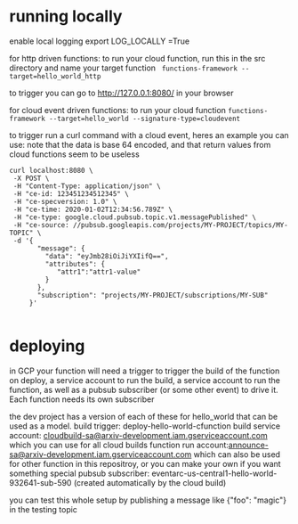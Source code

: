 # running locally
enable local logging
export LOG_LOCALLY =True

for http driven functions:
to run your cloud function, run this in the src directory and name your target function
` functions-framework --target=hello_world_http`

to trigger you can go to http://127.0.0.1:8080/ in your browser

for cloud event driven functions:
to run your cloud function
` functions-framework --target=hello_world --signature-type=cloudevent `

to trigger run a curl command with a cloud event, heres an example you can use: 
note that the data is base 64 encoded, and that return values from cloud functions seem to be useless
 ```
 curl localhost:8080 \
  -X POST \
  -H "Content-Type: application/json" \
  -H "ce-id: 123451234512345" \
  -H "ce-specversion: 1.0" \
  -H "ce-time: 2020-01-02T12:34:56.789Z" \
  -H "ce-type: google.cloud.pubsub.topic.v1.messagePublished" \
  -H "ce-source: //pubsub.googleapis.com/projects/MY-PROJECT/topics/MY-TOPIC" \
  -d '{
        "message": {
          "data": "eyJmb28iOiJiYXIifQ==",
          "attributes": {
             "attr1":"attr1-value"
          }
        },
        "subscription": "projects/MY-PROJECT/subscriptions/MY-SUB"
      }'
    
 ```

 # deploying
  in GCP your function will need a trigger to trigger the build of the function on deploy, a service account to run the build, a service account to run the function, as well as a pubsub subscriber (or some other event) to drive it. Each function needs its own subscriber

  the dev project has a version of each of these for hello_world that can be used as a model. 
  build trigger: deploy-hello-world-cfunction
  build service account: cloudbuild-sa@arxiv-development.iam.gserviceaccount.com which you can use for all cloud builds
  function run account:announce-sa@arxiv-development.iam.gserviceaccount.com which can also be used for other function in this repositroy, or you can make your own if you want something special
  pubsub subscriber: eventarc-us-central1-hello-world-932641-sub-590 (created automatically by the cloud build)

  you can test this whole setup by publishing a message like {"foo": "magic"} in the testing topic
